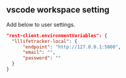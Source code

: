 ## vscode workspace setting
Add below to user settings.
```json
"rest-client.environmentVariables": {
  "lllifetracker-local": {
      "endpoint": "http://127.0.0.1:5000",
      "email": "",
      "password": ""
  }
}
```